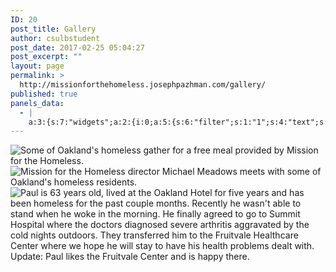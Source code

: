 ```yaml
---
ID: 20
post_title: Gallery
author: csulbstudent
post_date: 2017-02-25 05:04:27
post_excerpt: ""
layout: page
permalink: >
  http://missionforthehomeless.josephpazhman.com/gallery/
published: true
panels_data:
  - |
    a:3:{s:7:"widgets";a:2:{i:0;a:5:{s:6:"filter";s:1:"1";s:4:"text";s:3736:"<p><img class="attachment-medium size-medium" title="" src="http://missionforthehomeless.josephpazhman.com/wp-content/uploads/2017/03/DonateBanner-300x200.jpg" sizes="(max-width: 300px) 100vw, 300px" srcset="https://i1.wp.com/missionforthehomeless.josephpazhman.com/wp-content/uploads/2017/03/DonateBanner.jpg?resize=300%2C200 300w, https://i1.wp.com/missionforthehomeless.josephpazhman.com/wp-content/uploads/2017/03/DonateBanner.jpg?resize=272%2C182 272w, https://i1.wp.com/missionforthehomeless.josephpazhman.com/wp-content/uploads/2017/03/DonateBanner.jpg?w=720 720w" alt="Some of Oakland's homeless gather for a free meal provided by Mission for the Homeless." width="300" height="200" /><img class="attachment-medium size-medium" title="" src="http://missionforthehomeless.josephpazhman.com/wp-content/uploads/2017/02/ContactBanner-300x196.jpg" sizes="(max-width: 300px) 100vw, 300px" srcset="https://i0.wp.com/missionforthehomeless.josephpazhman.com/wp-content/uploads/2017/02/ContactBanner.jpg?resize=300%2C196 300w, https://i0.wp.com/missionforthehomeless.josephpazhman.com/wp-content/uploads/2017/02/ContactBanner.jpg?resize=768%2C502 768w, https://i0.wp.com/missionforthehomeless.josephpazhman.com/wp-content/uploads/2017/02/ContactBanner.jpg?w=1024 1024w" alt="Mission for the Homeless director Michael Meadows meets with some of Oakland's homeless residents." width="300" height="196" /><img class="attachment-medium size-medium" title="" src="http://missionforthehomeless.josephpazhman.com/wp-content/uploads/2017/02/Paul-275x300.jpg" sizes="(max-width: 275px) 100vw, 275px" srcset="https://i0.wp.com/missionforthehomeless.josephpazhman.com/wp-content/uploads/2017/02/Paul.jpg?resize=275%2C300 275w, https://i0.wp.com/missionforthehomeless.josephpazhman.com/wp-content/uploads/2017/02/Paul.jpg?w=720 720w" alt="Paul is 63 years old, lived at the Oakland Hotel for five years and has been homeless for the past couple months. Recently he wasn't able to stand when he woke in the morning. He finally agreed to go to Summit Hospital where the doctors diagnosed severe arthritis aggravated by the cold nights outdoors. They transferred him to the Fruitvale Healthcare Center where we hope he will stay to have his health problems dealt with. Update: Paul likes the Fruitvale Center and is happy there." width="275" height="300" /><img class="attachment-medium size-medium" title="" src="http://missionforthehomeless.josephpazhman.com/wp-content/uploads/2017/03/group-300x200.jpg" sizes="(max-width: 300px) 100vw, 300px" srcset="https://i2.wp.com/missionforthehomeless.josephpazhman.com/wp-content/uploads/2017/03/group.jpg?resize=300%2C200 300w, https://i2.wp.com/missionforthehomeless.josephpazhman.com/wp-content/uploads/2017/03/group.jpg?w=760 760w" alt="" width="300" height="200" /><img class="attachment-medium size-medium" title="" src="http://missionforthehomeless.josephpazhman.com/wp-content/uploads/2017/03/lady-main-300x200.jpg" sizes="(max-width: 300px) 100vw, 300px" srcset="https://i1.wp.com/missionforthehomeless.josephpazhman.com/wp-content/uploads/2017/03/lady-main.jpg?resize=300%2C200 300w, https://i1.wp.com/missionforthehomeless.josephpazhman.com/wp-content/uploads/2017/03/lady-main.jpg?w=586 586w" alt="" width="300" height="200" /><img class="attachment-medium size-medium" title="" src="http://missionforthehomeless.josephpazhman.com/wp-content/uploads/2017/03/youngboy-300x200.jpg" sizes="(max-width: 300px) 100vw, 300px" srcset="https://i1.wp.com/missionforthehomeless.josephpazhman.com/wp-content/uploads/2017/03/youngboy.jpg?resize=300%2C200 300w, https://i1.wp.com/missionforthehomeless.josephpazhman.com/wp-content/uploads/2017/03/youngboy.jpg?w=720 720w" alt="" width="300" height="200" /></p>";s:5:"title";s:0:"";s:4:"type";s:6:"visual";s:11:"panels_info";a:7:{s:5:"class";s:31:"SiteOrigin_Widget_Editor_Widget";s:3:"raw";b:0;s:4:"grid";i:0;s:4:"cell";i:0;s:2:"id";i:0;s:9:"widget_id";s:36:"e3cf3aec-bd2d-4cd9-a934-fc144c8bf3bc";s:5:"style";a:0:{}}}i:1;a:3:{s:10:"gallery_id";s:1:"1";s:5:"title";s:0:"";s:11:"panels_info";a:6:{s:5:"class";s:18:"Gallery_Img_Widget";s:4:"grid";i:0;s:4:"cell";i:0;s:2:"id";i:1;s:9:"widget_id";s:36:"54c70d16-c442-45b4-b363-dcc400f3c0cb";s:5:"style";a:2:{s:27:"background_image_attachment";b:0;s:18:"background_display";s:4:"tile";}}}}s:5:"grids";a:1:{i:0;a:2:{s:5:"cells";i:1;s:5:"style";a:0:{}}}s:10:"grid_cells";a:1:{i:0;a:2:{s:4:"grid";i:0;s:6:"weight";i:1;}}}
---
```

<p><img class="attachment-medium size-medium" title="" src="https://i1.wp.com/missionforthehomeless.josephpazhman.com/wp-content/uploads/2017/03/DonateBanner.jpg?resize=300%2C200" sizes="(max-width: 300px) 100vw, 300px" srcset="https://i1.wp.com/missionforthehomeless.josephpazhman.com/wp-content/uploads/2017/03/DonateBanner.jpg?resize=300%2C200 300w, https://i1.wp.com/missionforthehomeless.josephpazhman.com/wp-content/uploads/2017/03/DonateBanner.jpg?resize=272%2C182 272w, https://i1.wp.com/missionforthehomeless.josephpazhman.com/wp-content/uploads/2017/03/DonateBanner.jpg?w=720 720w" alt="Some of Oakland's homeless gather for a free meal provided by Mission for the Homeless." data-recalc-dims="1"><img class="attachment-medium size-medium" title="" src="https://i0.wp.com/missionforthehomeless.josephpazhman.com/wp-content/uploads/2017/02/ContactBanner.jpg?resize=300%2C196" sizes="(max-width: 300px) 100vw, 300px" srcset="https://i0.wp.com/missionforthehomeless.josephpazhman.com/wp-content/uploads/2017/02/ContactBanner.jpg?resize=300%2C196 300w, https://i0.wp.com/missionforthehomeless.josephpazhman.com/wp-content/uploads/2017/02/ContactBanner.jpg?resize=768%2C502 768w, https://i0.wp.com/missionforthehomeless.josephpazhman.com/wp-content/uploads/2017/02/ContactBanner.jpg?w=1024 1024w" alt="Mission for the Homeless director Michael Meadows meets with some of Oakland's homeless residents." data-recalc-dims="1"><img class="attachment-medium size-medium" title="" src="https://i0.wp.com/missionforthehomeless.josephpazhman.com/wp-content/uploads/2017/02/Paul.jpg?resize=275%2C300" sizes="(max-width: 275px) 100vw, 275px" srcset="https://i0.wp.com/missionforthehomeless.josephpazhman.com/wp-content/uploads/2017/02/Paul.jpg?resize=275%2C300 275w, https://i0.wp.com/missionforthehomeless.josephpazhman.com/wp-content/uploads/2017/02/Paul.jpg?w=720 720w" alt="Paul is 63 years old, lived at the Oakland Hotel for five years and has been homeless for the past couple months. Recently he wasn't able to stand when he woke in the morning. He finally agreed to go to Summit Hospital where the doctors diagnosed severe arthritis aggravated by the cold nights outdoors. They transferred him to the Fruitvale Healthcare Center where we hope he will stay to have his health problems dealt with. Update: Paul likes the Fruitvale Center and is happy there." data-recalc-dims="1"><img class="attachment-medium size-medium" title="" src="https://i2.wp.com/missionforthehomeless.josephpazhman.com/wp-content/uploads/2017/03/group.jpg?resize=300%2C200" sizes="(max-width: 300px) 100vw, 300px" srcset="https://i2.wp.com/missionforthehomeless.josephpazhman.com/wp-content/uploads/2017/03/group.jpg?resize=300%2C200 300w, https://i2.wp.com/missionforthehomeless.josephpazhman.com/wp-content/uploads/2017/03/group.jpg?w=760 760w" alt="" data-recalc-dims="1"><img class="attachment-medium size-medium" title="" src="https://i1.wp.com/missionforthehomeless.josephpazhman.com/wp-content/uploads/2017/03/lady-main.jpg?resize=300%2C200" sizes="(max-width: 300px) 100vw, 300px" srcset="https://i1.wp.com/missionforthehomeless.josephpazhman.com/wp-content/uploads/2017/03/lady-main.jpg?resize=300%2C200 300w, https://i1.wp.com/missionforthehomeless.josephpazhman.com/wp-content/uploads/2017/03/lady-main.jpg?w=586 586w" alt="" data-recalc-dims="1"><img class="attachment-medium size-medium" title="" src="https://i1.wp.com/missionforthehomeless.josephpazhman.com/wp-content/uploads/2017/03/youngboy.jpg?resize=300%2C200" sizes="(max-width: 300px) 100vw, 300px" srcset="https://i1.wp.com/missionforthehomeless.josephpazhman.com/wp-content/uploads/2017/03/youngboy.jpg?resize=300%2C200 300w, https://i1.wp.com/missionforthehomeless.josephpazhman.com/wp-content/uploads/2017/03/youngboy.jpg?w=720 720w" alt="" data-recalc-dims="1"></p>